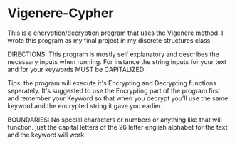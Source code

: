# Vigenere-Cypher
This is a encryption/decryption program that uses the Vigenere method. I wrote this program as my final project in my discrete structures class

DIRECTIONS:
This program is mostly self explanatory and describes the necessary inputs when running.
For instance the string inputs for your text and for your keywords MUST be CAPITALIZED

Tips:
the program will execute it's Encrypting and Decrypting functions seperately. It's suggested to use the Encrypting part of the program first and remember your Keyword so that when you decrypt you'll use the same keyword and the encrypted string it gave you earlier. 

BOUNDARIES:
No special characters or numbers or anything like that will function. just the capital letters of the 26 letter english alphabet for the text and the keyword will work.
